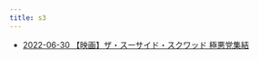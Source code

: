 ```yaml
---
title: s3
---
```



- [2022-06-30 【映画】ザ・スーサイド・スクワッド 極悪党集結](./../../../../d/2022/06/30/【映画】ザ・スーサイド・スクワッド_極悪党集結.md)




